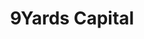 ---
layout: firm_page
title: "9Yards Capital"
id: "9yardscapital.com"
permalink: "/9yardscapital9yardscapital.com/"
website: "https://9yardscapital.com"
offices: "New York (United States), Los Angeles (United States), London (United Kingdom)"
investment_stages: "Series A, Series B, Series C"
portfolio_companies: ""
portfolio_link: "https://9yardscapital.com/portfolio"
investment_markets: "Software, Cyber/Defense, Fintech/Insurtech, Supply Chain"
founded_year: "2018"
description: "9Yards Capital is a growth stage technology investment firm focused on critical infrastructure for foundational industries. They aim to be strategic capital partners through unique regulatory perspectives and connectivity in each industry they invest in."
linkedin: "https://www.linkedin.com/company/9yards-capital"
twitter: "https://twitter.com/9yardscapital"
instagram: ""
team_page: ""
investor_type: "Venture Capital"
crunchbase: "https://www.crunchbase.com/organization/9yards-capital"
pitchbook: "https://pitchbook.com/profiles/investor/235306-45"

# SEO Optimization
meta_title: "9Yards Capital - VC Firm - projectstartups.com"
meta_description: "9Yards Capital, 9Yards Capital is a growth stage technology investment firm focused on critical infrastructure for foundational industries. They aim to be strategic c..."
meta_keywords: "9Yards Capital, Software, Cyber/Defense, Fintech/Insurtech, Supply Chain, VC firm, venture capital, startup investor, projectstartups.com"
canonical_url: "https://vc.projectstartups.com/9yardscapital9yardscapital.com/"
---